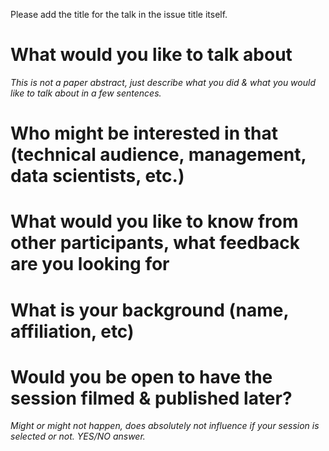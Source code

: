 Please add the title for the talk in the issue title itself.

# What would you like to talk about
_This is not a paper abstract, just describe what you did & what you would like to talk about in a few sentences._

# Who might be interested in that (technical audience, management, data scientists, etc.)

# What would you like to know from other participants, what feedback are you looking for

# What is your background (name, affiliation, etc)

# Would you be open to have the session filmed & published later?
_Might or might not happen, does absolutely not influence if your session is selected or not. YES/NO answer._
